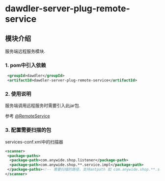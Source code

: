 # dawdler-server-plug-remote-service

## 模块介绍

服务端远程服务模块.

### 1. pom中引入依赖

```xml
 <groupId>dawdler</groupId>
 <artifactId>dawdler-server-plug-remote-service</artifactId>
```

### 2. 使用说明

服务端调用远程服务时需要引入此jar包.

参考 [@RemoteService](../dawdler-remote-service-core/README.md#2-remoteservice说明)

### 3. 配置需要扫描的包

services-conf.xml中的扫描器

```xml
<scanner>
 <package-paths>
  <package-path>com.anywide.shop.listener</package-path>
  <package-path>com.anywide.shop.**.service.impl</package-path>
 </package-paths><!-- 需要扫描的路径，支持antpath 如 com.anywide.shop.**.service.impl，被扫描的包中的组件会生效-->
</scanner>
```
